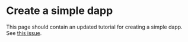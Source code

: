 # Create a simple dapp

This page should contain an updated tutorial for creating a simple dapp.
See [this issue](https://github.com/MetaMask/mm-docs-v2/issues/4).